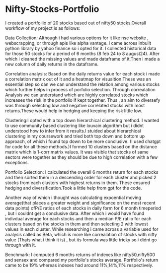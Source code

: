# Nifty-Stocks-Portfolio
I created a portfoilio of 20 stocks based out of nifty50 stocks.Overall workflow of my project is as follows:

Data Collection: Although i had various options for it like nse website , webscrapping, or through apis like alpha vantage. I came across inbuilt python library by yahoo finance so i opted for it. I collected historical data for those 50 stocks for a period of 6 months (8 feb 24 to 8 august24). After which i cleaned the missing values and made dataframe of it.Then i made a new column of daily returns in the dataframe.

Correlation analysis: Based on the daily returns value for each stock i made a correlation matrix out of it and a heatmap for visualtion.These was an essential step so can we can understand the relation among various stocks which further helps in process of porfolio selection. Through correalation Analysis we can understand which are highly correlated stocks which increases the risk in the portfolio if kept together. Thus , an aim to diversefy was through selecting low and negative correlated stocks with most returns.These would help in hedging and keeping the risk little low.

Clustering:I opted with a top down hierarchical clustering method. I wanted to use community based clustering like louvain algorithm but i didnt understood how to infer from it results.I stuided about hierarchical clustering in my coursework and tried both top down and bottom up approach, of which i found top down to be more conclusive. (I used chatgpt for code for all these methods.)I formed 10 clusters based on the distance matrix which is 1-corr matrix values. It was visible that stocks of same sectors were together as they should be due to high correlation with a few exceptions.

Portfolio Selection: I calculated the overall 6 months return for each stocks and then sorted them in a descending order for each cluster and picked 2 stocks from each clusters with highest returns in them. These ensured hedging and diversification.Took a little help from gpt for the code.

Another way of which i thought was calculating expoential moving average(that places a greater weight and significance on the most recent data points) ofP/E ratios of each stocks in daily form for 6 month timeperiod , but i couldnt get a conclusive data. After which i would have found indivdual average for each stocks and then a median P/E ratiio for each clusters based on the stocks in them and then selecting 2 with lowest values in each cluster. While researching i came across a variable used for analysis called as Beta, which is more like correalation of stocks with nifty value (Thats what i think it is) , but its formula was little tricky so i didnt go through with it.

Benchmark: I computed 6 months returns of indexes like nifty50,nifty500 and sensex and compared my portfolio's stocks average. Portfolio's return came to be 19% whereas indexes had around 11%,14%,11% respectively.
